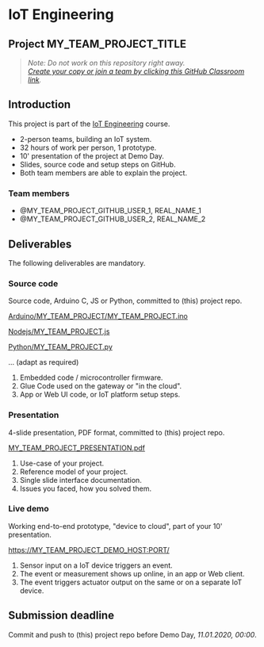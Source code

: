 # IoT Engineering
## Project MY_TEAM_PROJECT_TITLE

> *Note: Do not work on this repository right away.*<br/>
> *[Create your copy or join a team by clicking this GitHub Classroom link](https://classroom.github.com/g/gALXMYRD).*

## Introduction
This project is part of the [IoT Engineering](../../../fhnw-iot) course.

* 2-person teams, building an IoT system.
* 32 hours of work per person, 1 prototype.
* 10' presentation of the project at Demo Day.
* Slides, source code and setup steps on GitHub.
* Both team members are able to explain the project.

### Team members
* @MY_TEAM_PROJECT_GITHUB_USER_1, REAL_NAME_1
* @MY_TEAM_PROJECT_GITHUB_USER_2, REAL_NAME_2

## Deliverables
The following deliverables are mandatory.

### Source code
Source code, Arduino C, JS or Python, committed to (this) project repo.

[Arduino/MY_TEAM_PROJECT/MY_TEAM_PROJECT.ino](Arduino/MY_TEAM_PROJECT_FILE.ino)

[Nodejs/MY_TEAM_PROJECT.js](Nodejs/MY_TEAM_PROJECT_FILE.js)

[Python/MY_TEAM_PROJECT.py](Nodejs/MY_TEAM_PROJECT_FILE.py)

... (adapt as required)

1) Embedded code / microcontroller firmware.
2) Glue Code used on the gateway or "in the cloud".
3) App or Web UI code, or IoT platform setup steps.

### Presentation
4-slide presentation, PDF format, committed to (this) project repo.

[MY_TEAM_PROJECT_PRESENTATION.pdf](MY_TEAM_PROJECT_PRESENTATION.pdf)

1) Use-case of your project.
2) Reference model of your project.
3) Single slide interface documentation.
4) Issues you faced, how you solved them.

### Live demo
Working end-to-end prototype, "device to cloud", part of your 10' presentation.

[https://MY_TEAM_PROJECT_DEMO_HOST:PORT/](https://MY_TEAM_PROJECT_DEMO_HOST:PORT/)

1) Sensor input on a IoT device triggers an event.
2) The event or measurement shows up online, in an app or Web client.
3) The event triggers actuator output on the same or on a separate IoT device.

## Submission deadline
Commit and push to (this) project repo before Demo Day, _11.01.2020, 00:00_.
